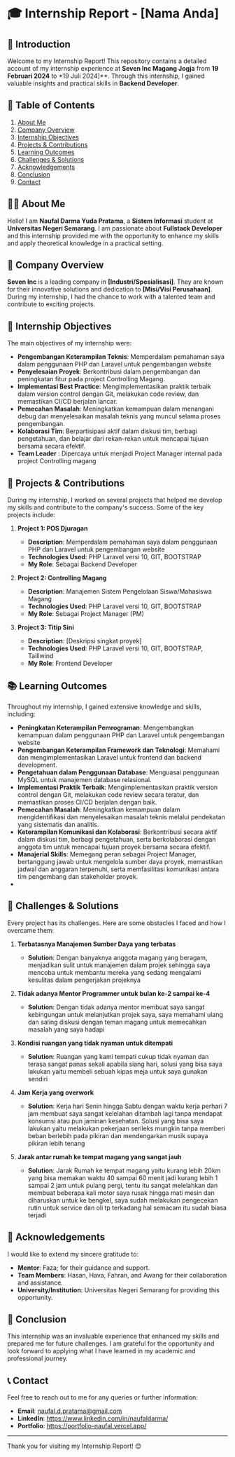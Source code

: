 # 🎓 Internship Report - [Nama Anda]

## 🌟 Introduction

Welcome to my Internship Report! This repository contains a detailed account of my internship experience at **Seven Inc Magang Jogja** from **19 Februari 2024** to *19 Juli 2024]**. Through this internship, I gained valuable insights and practical skills in **Backend Developer**.

## 📂 Table of Contents

1. [About Me](#about-me)
2. [Company Overview](#company-overview)
3. [Internship Objectives](#internship-objectives)
4. [Projects & Contributions](#projects--contributions)
5. [Learning Outcomes](#learning-outcomes)
6. [Challenges & Solutions](#challenges--solutions)
7. [Acknowledgements](#acknowledgements)
8. [Conclusion](#conclusion)
9. [Contact](#contact)

## 🙋‍♂️ About Me

Hello! I am **Naufal Darma Yuda Pratama**, a **Sistem Informasi** student at **Universitas Negeri Semarang**. I am passionate about **Fullstack Developer** and this internship provided me with the opportunity to enhance my skills and apply theoretical knowledge in a practical setting.

## 🏢 Company Overview

**Seven Inc** is a leading company in **[Industri/Spesialisasi]**. They are known for their innovative solutions and dedication to **[Misi/Visi Perusahaan]**. During my internship, I had the chance to work with a talented team and contribute to exciting projects.

## 🎯 Internship Objectives

The main objectives of my internship were:

- **Pengembangan Keterampilan Teknis**: Memperdalam pemahaman saya dalam penggunaan PHP dan Laravel untuk pengembangan website
- **Penyelesaian Proyek**: Berkontribusi dalam pengembangan dan peningkatan fitur pada project Controlling Magang.
- **Implementasi Best Practice**: Mengimplementasikan praktik terbaik dalam version control dengan Git, melakukan code review, dan memastikan CI/CD berjalan lancar.
- **Pemecahan Masalah**: Meningkatkan kemampuan dalam menangani debug dan menyelesaikan masalah teknis yang muncul selama proses pengembangan.
- **Kolaborasi Tim**: Berpartisipasi aktif dalam diskusi tim, berbagi pengetahuan, dan belajar dari rekan-rekan untuk mencapai tujuan bersama secara efektif.
- **Team Leader** : Dipercaya untuk menjadi Project Manager internal pada project Controlling magang

## 🚀 Projects & Contributions

During my internship, I worked on several projects that helped me develop my skills and contribute to the company's success. Some of the key projects include:

1. **Project 1: POS Djuragan**
   - **Description**: Memperdalam pemahaman saya dalam penggunaan PHP dan Laravel untuk pengembangan website
   - **Technologies Used**: PHP Laravel versi 10, GIT, BOOTSTRAP
   - **My Role**: Sebagai Backend Developer

2. **Project 2: Controlling Magang**
   - **Description**: Manajemen Sistem Pengelolaan Siswa/Mahasiswa Magang
   - **Technologies Used**: PHP Laravel versi 10, GIT, BOOTSTRAP
   - **My Role**: Sebagai Project Manager (PM)

3. **Project 3: Titip Sini**
   - **Description**: [Deskripsi singkat proyek]
   - **Technologies Used**: PHP Laravel versi 10, GIT, BOOTSTRAP, Taillwind
   - **My Role**: Frontend Developer

## 📚 Learning Outcomes

Throughout my internship, I gained extensive knowledge and skills, including:

- **Peningkatan Keterampilan Pemrograman**: Mengembangkan kemampuan dalam penggunaan PHP dan Laravel untuk pengembangan website
- **Pengembangan Keterampilan Framework dan Teknologi**: Memahami dan mengimplementasikan Laravel untuk frontend dan backend development.
- **Pengetahuan dalam Penggunaan Database**: Menguasai penggunaan MySQL untuk manajemen database relasional.
- **Implementasi Praktik Terbaik**: Mengimplementasikan praktik version control dengan Git, melakukan code review secara teratur, dan memastikan proses CI/CD berjalan dengan baik.
- **Pemecahan Masalah**: Meningkatkan kemampuan dalam mengidentifikasi dan menyelesaikan masalah teknis melalui pendekatan yang sistematis dan analitis.
- **Keterampilan Komunikasi dan Kolaborasi**: Berkontribusi secara aktif dalam diskusi tim, berbagi pengetahuan, serta berkolaborasi dengan anggota tim untuk mencapai tujuan proyek bersama secara efektif.
- **Manajerial Skills**: Memegang peran sebagai Project Manager, bertanggung jawab untuk mengelola sumber daya proyek, memastikan jadwal dan anggaran terpenuhi, serta memfasilitasi komunikasi antara tim pengembang dan stakeholder proyek.
- 
## 🔧 Challenges & Solutions

Every project has its challenges. Here are some obstacles I faced and how I overcame them:

1. **Terbatasnya Manajemen Sumber Daya yang terbatas**
   - **Solution**: Dengan banyaknya anggota magang yang beragam, menjadikan sulit untuk manajemen dalam projek sehingga saya mencoba untuk membantu mereka yang sedang mengalami kesulitas dalam pengerjakan projeknya

2. **Tidak adanya Mentor Programmer untuk bulan ke-2 sampai ke-4**
   - **Solution**: Dengan tidak adanya mentor membuat saya sangat kebingungan untuk melanjutkan projek saya, saya memahami ulang dan saling diskusi dengan teman magang untuk memecahkan masalah yang saya hadapi

3. **Kondisi ruangan yang tidak nyaman untuk ditempati**
   - **Solution**: Ruangan yang kami tempati cukup tidak nyaman dan terasa sangat panas sekali apabila siang hari, solusi yang bisa saya lakukan yaitu membeli sebuah kipas meja untuk saya gunakan sendiri

4. **Jam Kerja yang overwork**
   - **Solution**: Kerja hari Senin hingga Sabtu dengan waktu kerja perhari 7 jam membuat saya sangat kelelahan ditambah lagi tanpa mendapat konsumsi atau pun jaminan kesehatan. Solusi yang bisa saya lakukan yaitu melakukan pekerjaan serileks mungkin tanpa memberi beban berlebih pada pikiran dan mendengarkan musik supaya pikiran lebih tenang

5. **Jarak antar rumah ke tempat magang yang sangat jauh**
   - **Solution**: Jarak Rumah ke tempat magang yaitu kurang lebih 20km yang bisa memakan waktu 40 sampai 60 menit jadi kurang lebih 1 sampai 2 jam untuk pulang pergi, tentu itu sangat melelahkan dan membuat beberapa kali motor saya rusak hingga mati mesin dan diharuskan untuk ke bengkel, saya sudah melakukan pengecekan rutin untuk service dan oli tp terkadang hal semacam itu sudah biasa terjadi

## 🙏 Acknowledgements

I would like to extend my sincere gratitude to:

- **Mentor**: Faza; for their guidance and support.
- **Team Members**: Hasan, Hava, Fahran, and Awang for their collaboration and assistance.
- **University/Institution**: Universitas Negeri Semarang for providing this opportunity.

## 🏁 Conclusion

This internship was an invaluable experience that enhanced my skills and prepared me for future challenges. I am grateful for the opportunity and look forward to applying what I have learned in my academic and professional journey.

## 📞 Contact

Feel free to reach out to me for any queries or further information:

- **Email**: naufal.d.pratama@gmail.com
- **LinkedIn**: https://www.linkedin.com/in/naufaldarma/
- **Portfolio**: https://portfolio-naufal.vercel.app/

---

Thank you for visiting my Internship Report! 😊
